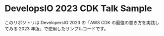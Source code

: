 # DevelopsIO 2023 CDK Talk Sample

このリポジトリは DevelopersIO 2023 の「AWS CDK の最強の書き方を実践してみる 2023 年版」で使用したサンプルコードです。
